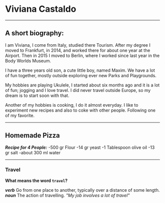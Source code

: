 # Viviana Castaldo #
---
## A short biography: ##
I am Viviana, I come from Italy, studied there Tourism. After my degree I moved to Frankfurt, in 2014, and worked there for about one year at the Airport. Then in 2015 I moved to Berlin, where I worked since last year in the Body Worlds Museum. 

I have a three years old son, a cute little boy, named Maxim. We have a lot of fun together, mostly outside exploring ever new Parks and Playgrounds.

My hobbies are playing Ukulele, I started about six months ago and it is a lot of fun; jogging and I love travel. I did never travel outside Europe, so my dream is to start soon with that. 

Another of my hobbies is cooking, I do it almost everyday. I like to experiment new recipes and also to coke with other people. Following one of my favorite.

---

## Homemade Pizza ##

***Recipe for 4 People:***
-500 gr Flour
-14 gr yeast
-1 Tablespoon olive oil
-13 gr salt
-about 300 ml water

---

### Travel ###

**What means the word `travel`?**

***verb***
Go from one place to another, typically over a distance of some length.
***noun***
The action of travelling. *"My job involves a lot of travel"*



